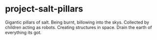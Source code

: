 # project-salt-pillars
Gigantic pillars of salt. Being burnt, billowing into the skys. Collected by children acting as robots. Creating structures in space. Drain the earth of everything its got.
